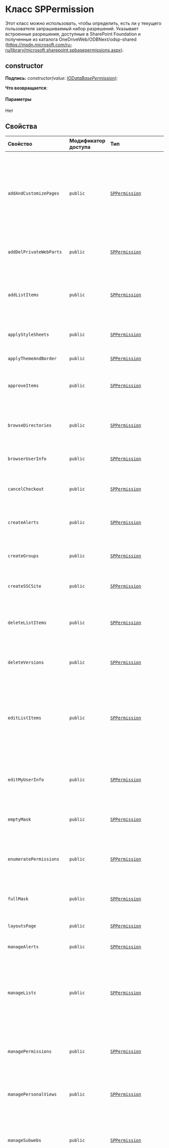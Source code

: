 # <a name="sppermission-class"></a>Класс SPPermission







Этот класс можно использовать, чтобы определить, есть ли у текущего пользователя запрашиваемый набор разрешений. Указывает встроенные разрешения, доступные в SharePoint Foundation и полученные из каталога OneDriveWeb/ODBNext/odsp-shared (https://msdn.microsoft.com/ru-ru/library/microsoft.sharepoint.spbasepermissions.aspx).


## <a name="constructor"></a>constructor


**Подпись:** _constructor(value: [IODataBasePermission](../sp-odata-types/iodatabasepermission.md));_

**Что возвращается**: 



#### <a name="parameters"></a>Параметры
Нет


## <a name="properties"></a>Свойства

| Свойство     | Модификатор доступа | Тип | Описание|
|:-------------|:----|:-------|:-----------|
|`addAndCustomizePages`     | `public` | [`SPPermission`](../sp-page-context/sppermission.md) | Добавление, изменение или удаление HTML-страниц или страниц веб-частей, а также редактирование веб-сайта с помощью редактора, совместимого с SharePoint Foundation. |
|`addDelPrivateWebParts`     | `public` | [`SPPermission`](../sp-page-context/sppermission.md) | Добавление и удаление личных веб-частей на странице веб-частей. |
|`addListItems`     | `public` | [`SPPermission`](../sp-page-context/sppermission.md) | Добавление элементов в списки, документов — в библиотеки документов, а комментариев в веб-дискуссии — в документ. |
|`applyStyleSheets`     | `public` | [`SPPermission`](../sp-page-context/sppermission.md) | Применение таблицы стилей (CSS-файла) к веб-сайту. |
|`applyThemeAndBorder`     | `public` | [`SPPermission`](../sp-page-context/sppermission.md) | Применение темы или границ ко всему веб-сайту. |
|`approveItems`     | `public` | [`SPPermission`](../sp-page-context/sppermission.md) | Утверждение дополнительного номера версии элемента списка или документа. |
|`browseDirectories`     | `public` | [`SPPermission`](../sp-page-context/sppermission.md) | Нумерация файлов и папок на веб-сайте с помощью интерфейсов WebDAV и Microsoft Office SharePoint Designer 2007. |
|`browserUserInfo`     | `public` | [`SPPermission`](../sp-page-context/sppermission.md) | Просмотр сведений о пользователях веб-сайта. |
|`cancelCheckout`     | `public` | [`SPPermission`](../sp-page-context/sppermission.md) | Отмена или запись после изменения документа, который был получен для изменения другим пользователем. |
|`createAlerts`     | `public` | [`SPPermission`](../sp-page-context/sppermission.md) | Создание предупреждений для отправки по электронной почте. |
|`createGroups`     | `public` | [`SPPermission`](../sp-page-context/sppermission.md) | Создание группы пользователей, которую можно применять во всем семействе веб-сайтов. |
|`createSSCSite`     | `public` | [`SPPermission`](../sp-page-context/sppermission.md) | Самостоятельное создание веб-сайтов. |
|`deleteListItems`     | `public` | [`SPPermission`](../sp-page-context/sppermission.md) | Удаление элементов из списка, документов — из библиотеки документов, а комментариев в веб-дискуссиях — из документов. |
|`deleteVersions`     | `public` | [`SPPermission`](../sp-page-context/sppermission.md) | Удаление предыдущих версий элемента списка или документа. |
|`editListItems`     | `public` | [`SPPermission`](../sp-page-context/sppermission.md) | Редактирование элементов в списках, документов — в библиотеках документов, а комментариев в веб-дискуссиях — в документах, а также настройка страниц веб-частей в библиотеках документов. |
|`editMyUserInfo`     | `public` | [`SPPermission`](../sp-page-context/sppermission.md) | Разрешает пользователю изменять сведения о себе, например добавлять фотографию. |
|`emptyMask`     | `public` | [`SPPermission`](../sp-page-context/sppermission.md) | Не имеет разрешений на веб-сайте. Через пользовательский интерфейс недоступно. |
|`enumeratePermissions`     | `public` | [`SPPermission`](../sp-page-context/sppermission.md) | Перечисление разрешений для веб-сайта, списка, папки, документа или элемента списка. |
|`fullMask`     | `public` | [`SPPermission`](../sp-page-context/sppermission.md) | Имеет все разрешения на веб-сайте. Через пользовательский интерфейс недоступно. |
|`layoutsPage`     | `public` | [`SPPermission`](../sp-page-context/sppermission.md) | Просмотреть страницу макетов? |
|`manageAlerts`     | `public` | [`SPPermission`](../sp-page-context/sppermission.md) | Управление оповещениями для всех пользователей веб-сайта. |
|`manageLists`     | `public` | [`SPPermission`](../sp-page-context/sppermission.md) | Создание и удаление списков, добавление и удаление столбцов в списке, а также добавление и удаление общедоступных представлений списка. |
|`managePermissions`     | `public` | [`SPPermission`](../sp-page-context/sppermission.md) | Создание и изменение уровней разрешений на веб-сайте и назначение разрешений пользователям и группам. |
|`managePersonalViews`     | `public` | [`SPPermission`](../sp-page-context/sppermission.md) | Создание, изменение и удаление личных представлений списков. |
|`manageSubwebs`     | `public` | [`SPPermission`](../sp-page-context/sppermission.md) | Создание дочерних сайтов, таких как сайты группы, веб-сайты рабочих областей для собраний и веб-сайты рабочих областей для документов. |
|`manageWeb`     | `public` | [`SPPermission`](../sp-page-context/sppermission.md) | Предоставляет возможность выполнить все задачи администрирования веб-сайта, а также управления контентом. Активация, деактивация и изменение свойств функций веб-сайта через объектную модель или пользовательский интерфейс. Если это разрешено на корневом веб-сайте семейства веб-сайтов, можно активировать, деактивировать и изменять свойства функций семейства веб-сайтов через объектную модель. Просматривать страницу функций семейства веб-сайтов, а также активировать или деактивировать такие функции через пользовательский интерфейс может только администратор семейства веб-сайтов. |
|`open`     | `public` | [`SPPermission`](../sp-page-context/sppermission.md) | Разрешает пользователям открывать веб-сайт, список или папку для доступа к элементам в этом контейнере. |
|`openItems`     | `public` | [`SPPermission`](../sp-page-context/sppermission.md) | Просмотр источника документов с помощью серверных обработчиков файлов. |
|`updatePersonalWebParts`     | `public` | [`SPPermission`](../sp-page-context/sppermission.md) | Обновление личных веб-частей для отображения персональных сведений. |
|`useClientIntegration`     | `public` | [`SPPermission`](../sp-page-context/sppermission.md) | Необходимо использовать функции запуска клиентских приложений. В противном случае пользователям придется работать с документами локально, а затем передавать изменения. |
|`useRemoteAPIs`     | `public` | [`SPPermission`](../sp-page-context/sppermission.md) | Использование интерфейсов SOAP, WebDAV или Microsoft Office SharePoint Designer 2007 для доступа к веб-сайту. |
|`value`     | `public` | [`IODataBasePermission`](../sp-odata-types/iodatabasepermission.md) | _Только для чтения._ Возвращает значение этого объекта SPPermission. |
|`viewFormPages`     | `public` | [`SPPermission`](../sp-page-context/sppermission.md) | Просмотр форм, представлений и страниц приложений, а также перечисление списков. |
|`viewListItems`     | `public` | [`SPPermission`](../sp-page-context/sppermission.md) | Просмотр элементов в списках, а документов — в библиотеках документов, а также просмотр комментариев в веб-дискуссиях. |
|`viewPages`     | `public` | [`SPPermission`](../sp-page-context/sppermission.md) | Просмотр страниц веб-сайта. |
|`viewUsageData`     | `public` | [`SPPermission`](../sp-page-context/sppermission.md) | Просмотр отчетов об использовании веб-сайта. |
|`viewVersions`     | `public` | [`SPPermission`](../sp-page-context/sppermission.md) | Просмотр предыдущих версий элемента списка или документа. |




## <a name="methods"></a>Методы

| Метод       | Модификатор доступа | Что возвращается  | Описание|
|:-------------|:----|:-------|:-----------|
|[`hasAllPermissions(...requestedPerms)`](hasallpermissions-sppermission.md)     | `public` | `boolean` | Эта функция определяет, есть ли у заданной маски разрешений все запрашиваемые разрешения. |
|[`hasAnyPermissions(...requestedPerms)`](hasanypermissions-sppermission.md)     | `public` | `boolean` | Эта функция определяет, есть ли у заданной маски разрешений какое-либо из запрашиваемых разрешений. |
|[`hasPermission(requestedPerm)`](haspermission-sppermission.md)     | `public` | `boolean` | Эта функция проверяет, есть ли у заданной маски разрешений запрашиваемое разрешение. |






